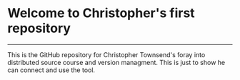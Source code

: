# Welcome to Christopher's first repository
---
This is the GitHub repository for Christopher Townsend's foray into distributed source course and version managment. This is just to show he can connect and use the tool.
